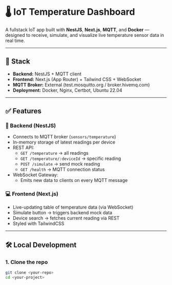 # 🌡️ IoT Temperature Dashboard

A fullstack IoT app built with **NestJS**, **Next.js**, **MQTT**, and **Docker** — designed to receive, simulate, and visualize live temperature sensor data in real time.

---

## 🧩 Stack

- **Backend:** NestJS + MQTT client
- **Frontend:** Next.js (App Router) + Tailwind CSS + WebSocket
- **MQTT Broker:** External (test.mosquitto.org / broker.hivemq.com)
- **Deployment:** Docker, Nginx, Certbot, Ubuntu 22.04

---

## ✅ Features

### 📡 Backend (NestJS)
- Connects to MQTT broker (`sensors/temperature`)
- In-memory storage of latest readings per device
- REST API:
  - `GET /temperature` → all readings
  - `GET /temperature/:deviceId` → specific reading
  - `POST /simulate` → send mock reading
  - `GET /health` → MQTT connection status
- WebSocket Gateway:
  - Emits new data to clients on every MQTT message

### 💻 Frontend (Next.js)
- Live-updating table of temperature data (via WebSocket)
- Simulate button → triggers backend mock data
- Device search → fetches current reading via REST
- Styled with TailwindCSS

---

## 🛠 Local Development

### 1. Clone the repo

```bash
git clone <your-repo>
cd <your-project>
